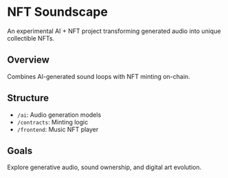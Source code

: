 # NFT Soundscape
An experimental AI + NFT project transforming generated audio into unique collectible NFTs.

## Overview
Combines AI-generated sound loops with NFT minting on-chain.

## Structure
- `/ai`: Audio generation models  
- `/contracts`: Minting logic  
- `/frontend`: Music NFT player  

## Goals
Explore generative audio, sound ownership, and digital art evolution.
